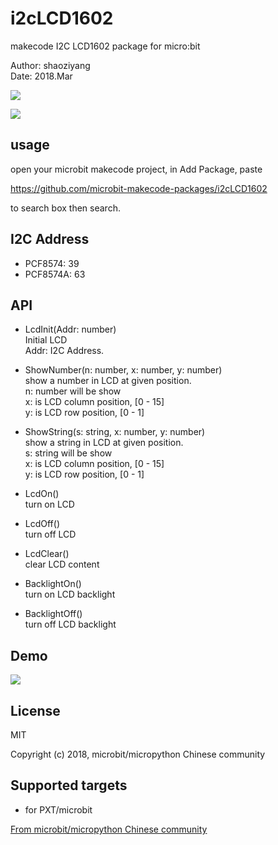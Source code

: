 # i2cLCD1602

makecode I2C LCD1602 package for micro:bit  

Author: shaoziyang  
Date:   2018.Mar  

![](https://raw.githubusercontent.com/microbit-makecode-packages/i2cLCD1602/master/icon.png)  
  
![](https://raw.githubusercontent.com/microbit-makecode-packages/i2cLCD1602/master/lcd.jpg)

## usage

open your microbit makecode project, in Add Package, paste  

https://github.com/microbit-makecode-packages/i2cLCD1602  

to search box then search.

## I2C Address  
- PCF8574: 39  
- PCF8574A: 63  

## API

- LcdInit(Addr: number)  
Initial LCD  
Addr: I2C Address.  

- ShowNumber(n: number, x: number, y: number)  
show a number in LCD at given position.  
n: number will be show  
x: is LCD column position, [0 - 15]  
y: is LCD row position, [0 - 1]  

- ShowString(s: string, x: number, y: number)  
show a string in LCD at given position.  
s: string will be show  
x: is LCD column position, [0 - 15]  
y: is LCD row position, [0 - 1]  

- LcdOn()  
turn on LCD  

- LcdOff()  
turn off LCD  

- LcdClear()  
clear LCD content  

- BacklightOn()  
turn on LCD backlight  

- BacklightOff()  
turn off LCD backlight  

## Demo

![](https://raw.githubusercontent.com/microbit-makecode-packages/i2cLCD1602/master/demo.jpg)

## License

MIT

Copyright (c) 2018, microbit/micropython Chinese community  

## Supported targets

* for PXT/microbit


[From microbit/micropython Chinese community](http://www.micropython.org.cn)
